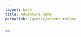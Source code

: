 ```yaml
---
layout: base
title: Adventure Game
permalink: /gamify/adventureGame
---
```


<style>
#custom-prompt {
    display: none;
    position: fixed;
    top: 50%;
    left: 50%;
    transform: translate(-50%, -50%);
    background-color: #f0f8ff; /* Light blue background */
    border-radius: 12px;
    border: 1px solid #87ceeb; /* Sky blue border */
    padding: 25px;
    width: 400px;
    max-width: 90%;
    box-shadow: 0px 8px 20px rgba(0, 0, 0, 0.15);
    z-index: 1000;
}

#custom-prompt-box {
    text-align: center;
    position: relative;
    padding: 40px 20px 20px; /* Extra padding at the top for the close button */
}


#custom-prompt-message {
    margin-bottom: 20px;
    font-size: 18px;
    font-weight: bold;
    color: #4682b4; /* Steel blue text color */
}

#custom-prompt-input {
    width: 90%;
    padding: 12px;
    border: 1px solid #87ceeb; /* Sky blue border */
    border-radius: 8px;
    margin-bottom: 20px;
    font-size: 16px;
    color: #333; /* Darker text for input */
    background-color: #ffffff; /* White input background */
    box-shadow: inset 0px 2px 4px rgba(0, 0, 0, 0.1);
}

#custom-prompt-submit {
    padding: 12px 25px;
    background-color: #4682b4; /* Steel blue button background */
    color: white;
    border: none;
    border-radius: 8px;
    cursor: pointer;
    font-size: 16px;
    font-weight: bold;
    transition: background-color 0.3s ease-in-out, transform 0.2s ease;
}

#custom-prompt-submit:hover {
    background-color: #5a9bd3; /* Slightly lighter blue */
    transform: scale(1.05);
}

#custom-prompt-close {
    position: absolute;
    top: 10px;
    right: 10px;
    font-size: 20px;
    font-weight: bold;
    color: #87ceeb; /* Sky blue close button */
    background: none;
    border: none;
    cursor: pointer;
    transition: color 0.2s ease-in-out, transform 0.2s ease;
    line-height: 1;
}

#custom-prompt-close:hover {
    color: #4682b4; /* Steel blue on hover */
    transform: scale(1.2); /* Slight grow effect */
}



</style>

<div id="gameContainer">
    <canvas id='gameCanvas'></canvas>
</div>

<div id="custom-alert" class="custom-alert">
    <button onclick="closeCustomAlert()" id="custom-alert-message"></button>
</div>

<div id="custom-prompt" style="display: none;">
    <div id="custom-prompt-box">
        <button id="custom-prompt-close" onclick="closeCustomPrompt()">✕</button>
        <p id="custom-prompt-message"></p>
        <input type="text" id="custom-prompt-input" placeholder="Type your answer here..." />
        <button id="custom-prompt-submit">Submit</button>
    </div>
</div>


<script type="module">
    import GameControl from '{{site.baseurl}}/assets/js/adventureGame/GameControl.js';
    import { showCustomPrompt, submitAnswer } from '{{site.baseurl}}/assets/js/adventureGame/PromptHandler.js';
    import { getStats } from '{{site.baseurl}}/assets/js/adventureGame/StatsManager.js';

    const path = "{{site.baseurl}}";
    GameControl.start(path);

    window.submitAnswer = submitAnswer;
    window.showCustomPrompt = showCustomPrompt;

    window.onload = function() {
        getStats();
    };
</script>
